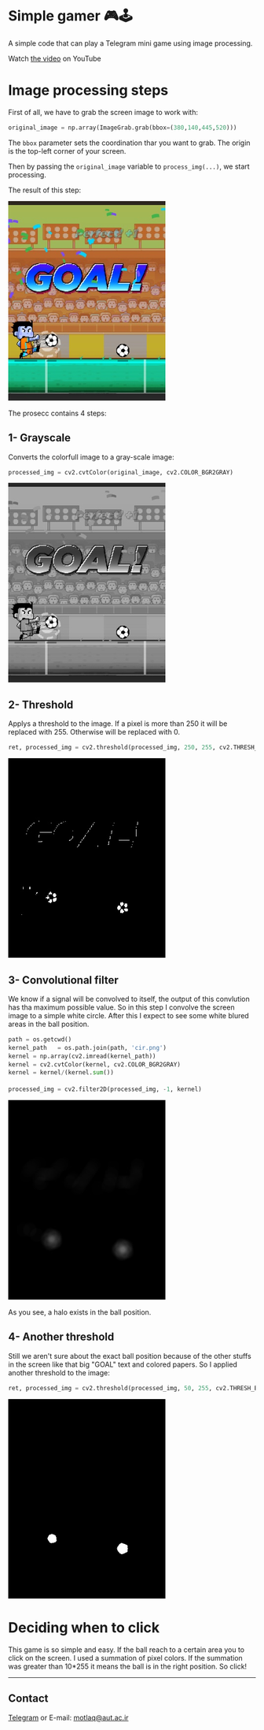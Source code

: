 # Simple gamer 🎮🕹
 A simple code that can play a Telegram mini game using image processing.
 
 Watch [the video](https://youtu.be/ENYo6G_4h3w) on YouTube

# Image processing steps
First of all, we have to grab the screen image to work with:

```python
original_image = np.array(ImageGrab.grab(bbox=(380,140,445,520)))
```

The ```bbox``` parameter sets the coordination thar you want to grab. The origin is the top-left corner of your screen.

Then by passing the ```original_image``` variable to ```process_img(...)```, we start processing.

The result of this step:

![raw](git_images/110_0_raw.jpg?raw=true "Raw")

The prosecc contains 4 steps:
## 1- Grayscale
Converts the colorfull image to a gray-scale image:
```python
processed_img = cv2.cvtColor(original_image, cv2.COLOR_BGR2GRAY)
```
![gray-scaled](git_images/110_1_grayScaled.jpg?raw=true "Gray scale")

## 2- Threshold
Applys a threshold to the image. If a pixel is more than 250 it will be replaced with 255. Otherwise will be replaced with 0.
```python
ret, processed_img = cv2.threshold(processed_img, 250, 255, cv2.THRESH_BINARY)
```
![first-threshold](git_images/110_2_firstThreshold.jpg?raw=true "First threshold")

## 3- Convolutional filter
We know if a signal will be convolved to itself, the output of this convlution has tha maximum possible value. So in this step I convolve the screen image to a simple white circle. After this I expect to see some white blured areas in the ball position.
```python
path = os.getcwd()
kernel_path   = os.path.join(path, 'cir.png')
kernel = np.array(cv2.imread(kernel_path))
kernel = cv2.cvtColor(kernel, cv2.COLOR_BGR2GRAY)
kernel = kernel/(kernel.sum())  

processed_img = cv2.filter2D(processed_img, -1, kernel)
```
![convolution](git_images/110_3_convolution.jpg?raw=true "Convolutional filter")

As you see, a halo exists in the ball position.

## 4- Another threshold
Still we aren't sure about the exact ball position because of the other stuffs in the screen like that big "GOAL" text and colored papers. So I applied another threshold to the image: 
```python
ret, processed_img = cv2.threshold(processed_img, 50, 255, cv2.THRESH_BINARY)
```
![final](git_images/110_4_secondThreshold.jpg?raw=true "Final")

# Deciding when to click 
This game is so simple and easy. If the ball reach to a certain area you to click on the screen. I used a summation of pixel colors. If the summation was greater than 10*255 it means the ball is in the right position. So click!

- - - -
## Contact
[Telegram](http://t.me/s_motlaq) or E-mail: motlaq@aut.ac.ir
